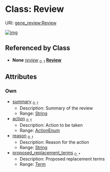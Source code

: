 
# Class: Review



URI: [gene_review:Review](https://w3id.org/ai4curation/gene_review/Review)


[![img](https://yuml.me/diagram/nofunky;dir:TB/class/[Term],[Term]<proposed_replacement_terms%200..*-++[Review&#124;summary:string%20%3F;action:ActionEnum%20%3F;reason:string%20%3F],[ExistingAnnotation]++-%20review%200..1>[Review],[ExistingAnnotation])](https://yuml.me/diagram/nofunky;dir:TB/class/[Term],[Term]<proposed_replacement_terms%200..*-++[Review&#124;summary:string%20%3F;action:ActionEnum%20%3F;reason:string%20%3F],[ExistingAnnotation]++-%20review%200..1>[Review],[ExistingAnnotation])

## Referenced by Class

 *  **None** *[review](review.md)*  <sub>0..1</sub>  **[Review](Review.md)**

## Attributes


### Own

 * [summary](summary.md)  <sub>0..1</sub>
     * Description: Summary of the review
     * Range: [String](types/String.md)
 * [action](action.md)  <sub>0..1</sub>
     * Description: Action to be taken
     * Range: [ActionEnum](ActionEnum.md)
 * [reason](reason.md)  <sub>0..1</sub>
     * Description: Reason for the action
     * Range: [String](types/String.md)
 * [proposed_replacement_terms](proposed_replacement_terms.md)  <sub>0..\*</sub>
     * Description: Proposed replacement terms
     * Range: [Term](Term.md)
